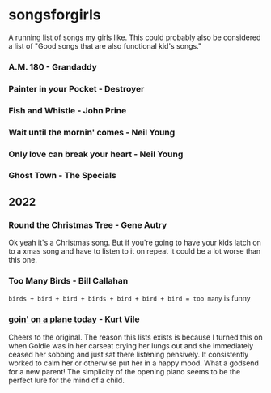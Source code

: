 # songsforgirls
A running list of songs my girls like. This could probably also be considered a list of "Good songs that are also functional kid's songs."


### A.M. 180 - Grandaddy

### Painter in your Pocket - Destroyer

### Fish and Whistle - John Prine

### Wait until the mornin' comes - Neil Young

### Only love can break your heart - Neil Young

### Ghost Town - The Specials

## 2022

### Round the Christmas Tree - Gene Autry

Ok yeah it's a Christmas song. But if you're going to have your kids latch on to a xmas song and have to listen to it on repeat it could be a lot worse than this one.

### Too Many Birds - Bill Callahan

`birds + bird + bird + birds + bird + bird + bird = too many` is funny

### [goin' on a plane today](https://www.youtube.com/watch?v=asfLDrLrEvk) - Kurt Vile
Cheers to the original. The reason this lists exists is because I turned this on when Goldie was in her carseat crying her lungs out and she immediately ceased her sobbing and just sat there listening pensively. It consistently worked to calm her or otherwise put her in a happy mood. What a godsend for a new parent! The simplicity of the opening piano seems to be the perfect lure for the mind of a child.
